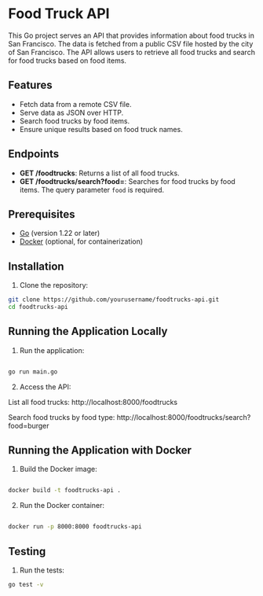 # Food Truck API

This Go project serves an API that provides information about food trucks in San Francisco. The data is fetched from a public CSV file hosted by the city of San Francisco. The API allows users to retrieve all food trucks and search for food trucks based on food items.

## Features

- Fetch data from a remote CSV file.
- Serve data as JSON over HTTP.
- Search food trucks by food items.
- Ensure unique results based on food truck names.

## Endpoints

- **GET /foodtrucks**: Returns a list of all food trucks.
- **GET /foodtrucks/search?food=<query>**: Searches for food trucks by food items. The query parameter `food` is required.

## Prerequisites

- [Go](https://golang.org/dl/) (version 1.22 or later)
- [Docker](https://www.docker.com/get-started) (optional, for containerization)

## Installation

1. Clone the repository:

```sh
git clone https://github.com/yourusername/foodtrucks-api.git
cd foodtrucks-api
```

## Running the Application Locally

1. Run the application:

```sh

go run main.go
```


2. Access the API:

List all food trucks: http://localhost:8000/foodtrucks

Search food trucks by food type: http://localhost:8000/foodtrucks/search?food=burger

## Running the Application with Docker

1. Build the Docker image:

```sh

docker build -t foodtrucks-api .
```

2. Run the Docker container:

```sh

docker run -p 8000:8000 foodtrucks-api
```

## Testing

1. Run the tests:

```sh
go test -v
```
